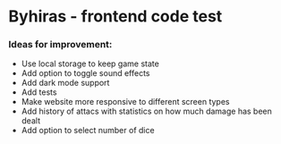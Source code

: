 # Byhiras - frontend code test

### Ideas for improvement:
- Use local storage to keep game state
- Add option to toggle sound effects
- Add dark mode support
- Add tests
- Make website more responsive to different screen types
- Add history of attacs with statistics on how much damage has been dealt
- Add option to select number of dice